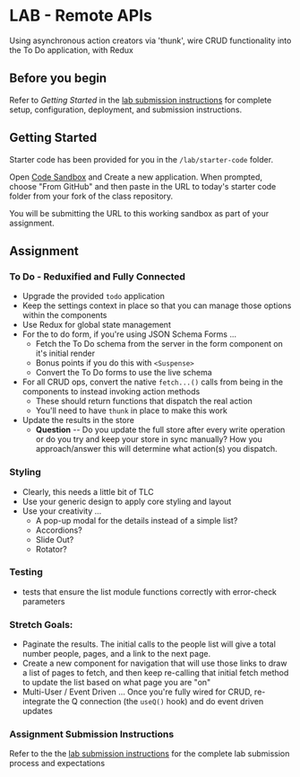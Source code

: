 # LAB - Remote APIs

Using asynchronous action creators via 'thunk', wire CRUD functionality into the To Do application, with Redux

## Before you begin
Refer to *Getting Started*  in the [lab submission instructions](../../../reference/submission-instructions/labs/README.md) for complete setup, configuration, deployment, and submission instructions.

## Getting Started

Starter code has been provided for you in the `/lab/starter-code` folder. 

Open [Code Sandbox](http://codesandbox.io) and Create a new application. When prompted, choose "From GitHub" and then paste in the URL to today's starter code folder from your fork of the class repository.

You will be submitting the URL to this working sandbox as part of your assignment.

## Assignment
### To Do - Reduxified and Fully Connected
* Upgrade the provided `todo` application 
* Keep the settings context in place so that you can manage those options within the components
* Use Redux for global state management
* For the to do form, if you're using JSON Schema Forms ...
  * Fetch the To Do schema from the server in the form component on it's initial render
  * Bonus points if you do this with `<Suspense>`
  * Convert the To Do forms to use the live schema
* For all CRUD ops, convert the native `fetch...()` calls from being in the components to instead invoking action methods
  * These should return functions that dispatch the real action
  * You'll need to have `thunk` in place to make this work
* Update the results in the store
  * **Question** -- Do you update the full store after every write operation or do you try and keep your store in sync manually?  How you approach/answer this will determine what action(s) you dispatch.

### Styling
* Clearly, this needs a little bit of TLC
* Use your generic design to apply core styling and layout
* Use your creativity ...
  * A pop-up modal for the details instead of a simple list?
  * Accordions?
  * Slide Out?
  * Rotator?

### Testing
* tests that ensure the list module functions correctly with error-check parameters

### Stretch Goals:
* Paginate the results.  The initial calls to the people list will give a total number people, pages, and a link to the next page.
* Create a new component for navigation that will use those links to draw a list of pages to fetch, and then keep re-calling that initial fetch method to update the list based on what page you are "on"
* Multi-User / Event Driven ... Once you're fully wired for CRUD, re-integrate the Q connection (the `useQ()` hook) and do event driven updates

### Assignment Submission Instructions
Refer to the the [lab submission instructions](../../../reference/submission-instructions/labs/README.md) for the complete lab submission process and expectations
